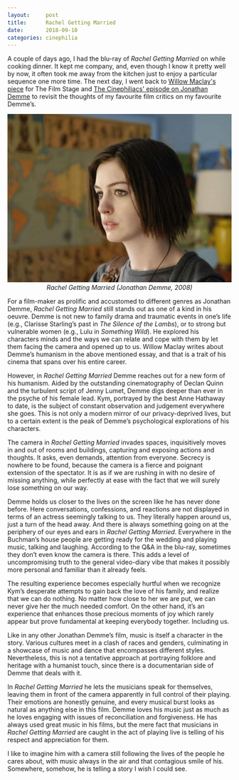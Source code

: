 ```yaml
---
layout:     post
title:      Rachel Getting Married
date:       2018-09-10
categories: cinephilia
---
```


A couple of days ago, I had the blu-ray of *Rachel Getting Married* on while
cooking dinner. It kept me company, and, even though I know it pretty well by
now, it often took me away from the kitchen just to enjoy a particular sequence
one more time. The next day, I went back to [Willow Maclay's
piece](https://thefilmstage.com/features/rachel-getting-married-and-the-first-person-humanism-of-jonathan-demme/)
for The Film Stage and [The Cinephiliacs' episode on Jonathan
Demme](http://www.thecinephiliacs.net/2017/05/this-american-life-remembering-jonathan.html)
to revisit the thoughts of my favourite film critics on my favourite Demme’s.

<!--more-->

<p align="center">
    <img src="/media/2018-09-10-rachel_getting_married.jpg">
    <br>
    <em>Rachel Getting Married (Jonathan Demme, 2008)</em>
</p>

For a film-maker as prolific and accustomed to different genres as Jonathan
Demme, *Rachel Getting Married* still stands out as one of a kind in his oeuvre.
Demme is not new to family drama and traumatic events in one’s life (e.g.,
Clarisse Starling’s past in *The Silence of the Lambs*), or to strong but
vulnerable women (e.g., Lulu in *Something Wild*). He explored his characters
minds and the ways we can relate and cope with them by let them facing the
camera and opened up to us. Willow Maclay writes about Demme’s humanism in the
above mentioned essay, and that is a trait of his cinema that spans over his
entire career.

However, in *Rachel Getting Married* Demme reaches out for a new form of his
humanism. Aided by the outstanding cinematography of Declan Quinn and the
turbulent script of Jenny Lumet, Demme digs deeper than ever in the psyche of
his female lead. Kym, portrayed by the best Anne Hathaway to date, is the
subject of constant observation and judgement everywhere she goes. This is not
only a modern mirror of our privacy-deprived lives, but to a certain extent is
the peak of Demme’s psychological explorations of his characters.

The camera in *Rachel Getting Married* invades spaces, inquisitively moves in
and out of rooms and buildings, capturing and exposing actions and thoughts. It
asks, even demands, attention from everyone. Secrecy is nowhere to be found,
because the camera is a fierce and poignant extension of the spectator. It is as
if we are rushing in with no desire of missing anything, while perfectly at ease
with the fact that we will surely lose something on our way.

Demme holds us closer to the lives on the screen like he has never done before.
Here conversations, confessions, and reactions are not displayed in terms of an
actress seemingly talking to us. They literally happen around us, just a turn of
the head away. And there is always something going on at the periphery of our
eyes and ears in *Rachel Getting Married*. Everywhere in the Buchman’s house
people are getting ready for the wedding and playing music, talking and
laughing. According to the Q&A in the blu-ray, sometimes they don’t even know
the camera is there. This adds a level of uncompromising truth to the general
video-diary vibe that makes it possibly more personal and familiar than it
already feels.

The resulting experience becomes especially hurtful when we recognize
Kym’s desperate attempts to gain back the love of his family, and realize that
we can do nothing. No matter how close to her we are put, we can never give her
the much needed comfort. On the other hand, it’s an experience that enhances
those precious moments of joy which rarely appear but prove fundamental at
keeping everybody together. Including us.

Like in any other Jonathan Demme’s film, music is itself a character in the
story. Various cultures meet in a clash of races and genders, culminating in a
showcase of music and dance that encompasses different styles. Nevertheless,
this is not a tentative approach at portraying folklore and heritage with a
humanist touch, since there is a documentarian side of Demme that deals with it.

In *Rachel Getting Married* he lets the musicians speak for themselves, leaving
them in front of the camera apparently in full control of their playing. Their
emotions are honestly genuine, and every musical burst looks as natural as
anything else in this film. Demme loves his music just as much as he loves
engaging with issues of reconciliation and forgiveness. He has always used great
music in his films, but the mere fact that musicians in *Rachel Getting Married*
are caught in the act of playing live is telling of his respect and appreciation
for them.

I like to imagine him with a camera still following the lives of the people he
cares about, with music always in the air and that contagious smile of his.
Somewhere, somehow, he is telling a story I wish I could see.
